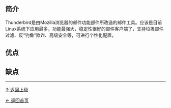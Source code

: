 
## 简介

Thunderbird是由Mozilla浏览器的邮件功能部件所改造的邮件工具。应该是目前Linux系统下应用最多，功能最强大，稳定性很好的邮件客户端了，支持垃圾邮件过滤、反“钓鱼”欺诈、高级安全等，可进行个性化配置。

## 优点

## 缺点


----
[↑ 返回上级](https://github.com/asin929/linux-software/blob/master/Network-Application/Network-Application.md)

[← 返回首页](https://github.com/asin929/linux-software)
